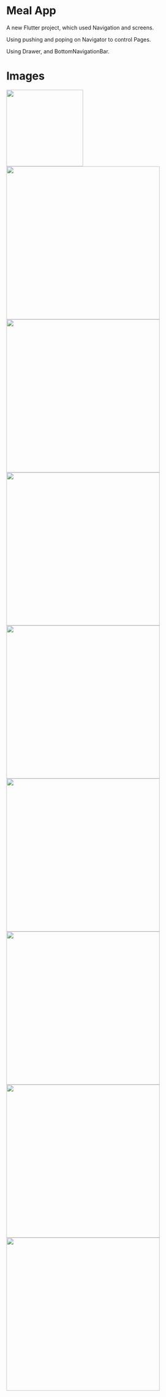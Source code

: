 # Meal App

A new Flutter project, which used Navigation and screens.

Using pushing and poping on Navigator to control Pages.

Using Drawer, and BottomNavigationBar.

# Images

<img src="assets/screenshoots/logo.jfif" width="200">

<img src="assets/screenshoots/photo9.jfif" width="400">

<img src="assets/screenshoots/photo8.jfif" width="400">

<img src="assets/screenshoots/photo7.jfif" width="400">

<img src="assets/screenshoots/photo6.jfif" width="400">

<img src="assets/screenshoots/photo5.jfif" width="400">

<img src="assets/screenshoots/photo4.jfif" width="400">

<img src="assets/screenshoots/photo2.jfif" width="400">

<img src="assets/screenshoots/photo1.jfif" width="400">

